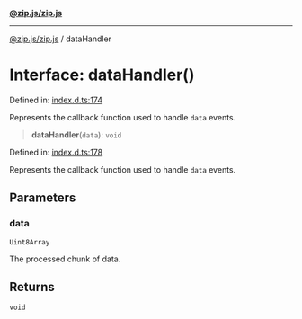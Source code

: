 [**@zip.js/zip.js**](../README.md)

***

[@zip.js/zip.js](../globals.md) / dataHandler

# Interface: dataHandler()

Defined in: [index.d.ts:174](https://github.com/gildas-lormeau/zip.js/blob/d0e6c1395e38b4516517dbdf3097589fab5ed02c/index.d.ts#L174)

Represents the callback function used to handle `data` events.

> **dataHandler**(`data`): `void`

Defined in: [index.d.ts:178](https://github.com/gildas-lormeau/zip.js/blob/d0e6c1395e38b4516517dbdf3097589fab5ed02c/index.d.ts#L178)

Represents the callback function used to handle `data` events.

## Parameters

### data

`Uint8Array`

The processed chunk of data.

## Returns

`void`
